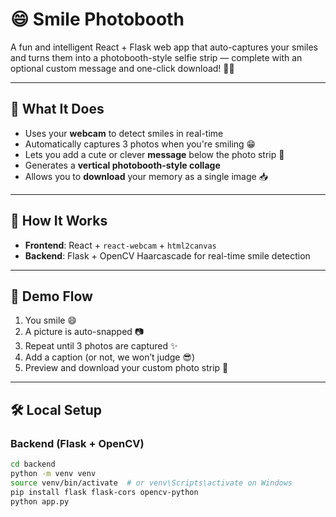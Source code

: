 # 😄 Smile Photobooth

A fun and intelligent React + Flask web app that auto-captures your smiles and turns them into a photobooth-style selfie strip — complete with an optional custom message and one-click download! 📸✨

---

## 🚀 What It Does

- Uses your **webcam** to detect smiles in real-time
- Automatically captures 3 photos when you're smiling 😁
- Lets you add a cute or clever **message** below the photo strip 💬
- Generates a **vertical photobooth-style collage**
- Allows you to **download** your memory as a single image 📥

---

## 🧠 How It Works

- **Frontend**: React + `react-webcam` + `html2canvas`
- **Backend**: Flask + OpenCV Haarcascade for real-time smile detection

---

## 📸 Demo Flow

1. You smile 😄
2. A picture is auto-snapped 📷
3. Repeat until 3 photos are captured ✨
4. Add a caption (or not, we won’t judge 😎)
5. Preview and download your custom photo strip 🎉

---

## 🛠️ Local Setup

### Backend (Flask + OpenCV)

```bash
cd backend
python -m venv venv
source venv/bin/activate  # or venv\Scripts\activate on Windows
pip install flask flask-cors opencv-python
python app.py
